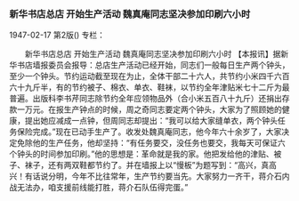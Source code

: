 ### 新华书店总店  开始生产活动  魏真庵同志坚决参加印刷六小时

1947-02-17
第2版()
专栏：

　　新华书店总店
    开始生产活动
    魏真庵同志坚决参加印刷六小时
    【本报讯】据新华书店墙报委员会报导：总店生产活动已经开始，同志们一般每日生产两个钟头，至少一个钟头。节约运动截至现在为止，全体干部二十六人，共节约小米四千六百六十九斤半，有的节约被子、棉衣、单衣、鞋袜，以节约全年津贴米七十二斤为最普遍。出版科李书芹同志除节约全年应领物品外（合小米五百八十九斤）还捐出存款一万元。在报生产钟点的时候，周之奇同志要定两个钟头，大家为了照顾她的健康，提出她应减成一点钟，但周同志却提出：“我可以给大家缝单衣，两个钟头任务保险完成。”现在已动手生产了。收发处魏真庵同志，他今年六十余岁了，大家决定免除他的生产任务，他却坚持：“有任务要交，没任务也要交，我每天可保证六个钟头的时间参加印刷。”他的思想是：革命就是我的家。他把发给他的津贴、被子、袜子，还有两双鞋都节约了。并在墙报上以“慢板”为题写到：“高兴，真高兴！有话说分明，今年不比往常年，生产节约要当先。大家努力一齐干，蒋介石内战无法办，咱支援前线能打胜，蒋介石队伍得完蛋。”
